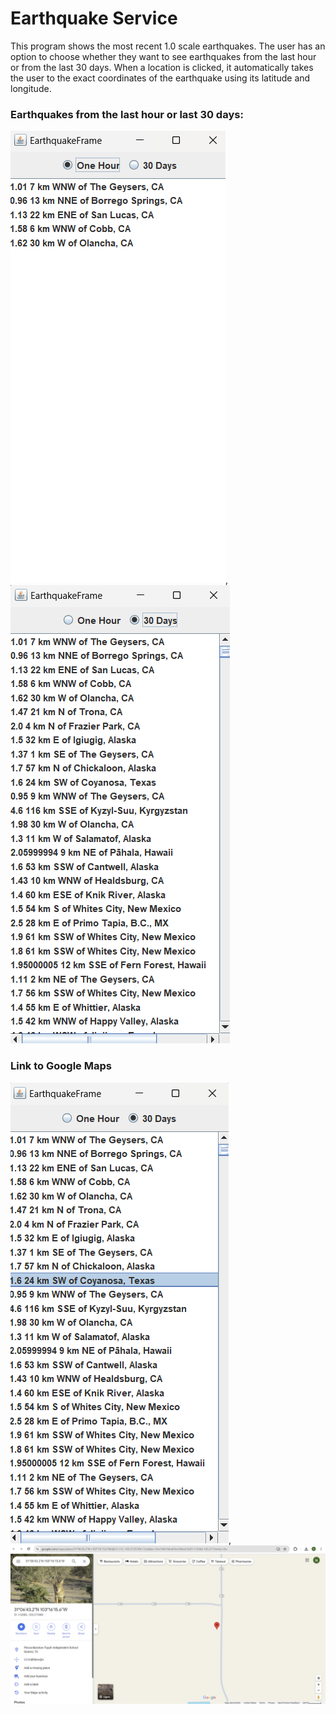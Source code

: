 # Earthquake Service

This program shows the most recent 1.0 scale earthquakes.
The user has an option to choose whether they want to see earthquakes 
from the last hour or from the last 30 days.
When a location is clicked, it automatically takes the user to the exact coordinates
of the earthquake using its latitude and longitude.

### Earthquakes from the last hour or last 30 days:
![EarthquakesHour](Screenshots/Earthquakes%20-%20One%20Hour.png),
![Earthquakes30Days](Screenshots/Earthquakes%20-%2030%20Days.png)


### Link to Google Maps
![EarthquakesLocation](Screenshots/Earthquakes%20-%20Location.png), 
![EarthquakesMaps](Screenshots/Earthquakes%20-%20Maps.png)

